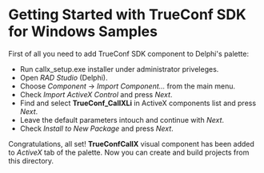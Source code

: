 # Getting Started with TrueConf SDK for Windows Samples

First of all you need to add TrueConf SDK component to Delphi's palette:

* Run callx\_setup.exe installer under administrator priveleges. 
* Open _RAD Studio_ (Delphi).
* Choose _Component_ -> _Import Component..._ from the main menu.
* Check _Import ActiveX Control_ and press _Next_.
* Find and select __TrueConf_CallXLi__ in ActiveX components list and press _Next_.
* Leave the default parameters intouch and continue with _Next_.
* Check _Install to New Package_ and press _Next_.

Congratulations, all set! __TrueConfCallX__ visual component has been added to _ActiveX_ tab of the palette. Now you can create and build projects from this directory.
